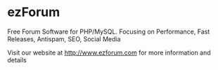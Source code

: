 ezForum
=======

Free Forum Software for PHP/MySQL. Focusing on Performance, Fast Releases, Antispam, SEO, Social Media

Visit our website at http://www.ezforum.com for more information and details